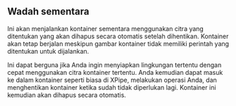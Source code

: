 ## Wadah sementara

Ini akan menjalankan kontainer sementara menggunakan citra yang ditentukan yang akan dihapus secara otomatis setelah dihentikan. Kontainer akan tetap berjalan meskipun gambar kontainer tidak memiliki perintah yang ditentukan untuk dijalankan.

Ini dapat berguna jika Anda ingin menyiapkan lingkungan tertentu dengan cepat menggunakan citra kontainer tertentu. Anda kemudian dapat masuk ke dalam kontainer seperti biasa di XPipe, melakukan operasi Anda, dan menghentikan kontainer ketika sudah tidak diperlukan lagi. Kontainer ini kemudian akan dihapus secara otomatis.